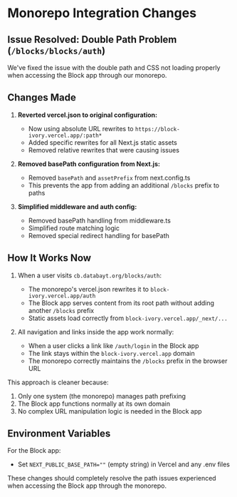 # Monorepo Integration Changes

## Issue Resolved: Double Path Problem (`/blocks/blocks/auth`)

We've fixed the issue with the double path and CSS not loading properly when accessing the Block app through our monorepo.

## Changes Made

1. **Reverted vercel.json to original configuration:**
   - Now using absolute URL rewrites to `https://block-ivory.vercel.app/:path*`
   - Added specific rewrites for all Next.js static assets
   - Removed relative rewrites that were causing issues

2. **Removed basePath configuration from Next.js:**
   - Removed `basePath` and `assetPrefix` from next.config.ts
   - This prevents the app from adding an additional `/blocks` prefix to paths

3. **Simplified middleware and auth config:**
   - Removed basePath handling from middleware.ts
   - Simplified route matching logic
   - Removed special redirect handling for basePath

## How It Works Now

1. When a user visits `cb.databayt.org/blocks/auth`:
   - The monorepo's vercel.json rewrites it to `block-ivory.vercel.app/auth`
   - The Block app serves content from its root path without adding another `/blocks` prefix
   - Static assets load correctly from `block-ivory.vercel.app/_next/...`

2. All navigation and links inside the app work normally:
   - When a user clicks a link like `/auth/login` in the Block app
   - The link stays within the `block-ivory.vercel.app` domain
   - The monorepo correctly maintains the `/blocks` prefix in the browser URL

This approach is cleaner because:
1. Only one system (the monorepo) manages path prefixing
2. The Block app functions normally at its own domain
3. No complex URL manipulation logic is needed in the Block app

## Environment Variables

For the Block app:
- Set `NEXT_PUBLIC_BASE_PATH=""` (empty string) in Vercel and any .env files

These changes should completely resolve the path issues experienced when accessing the Block app through the monorepo. 